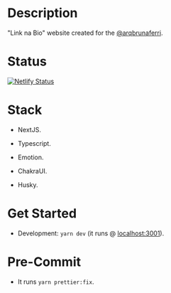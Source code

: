 # Description

"Link na Bio" website created for the [@arqbrunaferri](https://www.instagram.com/arqbrunaferri/).

# Status

[![Netlify Status](https://api.netlify.com/api/v1/badges/4a8cbc9a-5f34-458e-9890-b4dc6e74b82f/deploy-status)](https://app.netlify.com/sites/arqbrunaferri/deploys)

# Stack

- NextJS.

- Typescript.

- Emotion.

- ChakraUI.

- Husky.

# Get Started

- Development: `yarn dev` (it runs @ [localhost:3001](http://localhost:3001/)).

# Pre-Commit

- It runs `yarn prettier:fix`.
